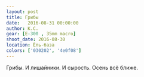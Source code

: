 ```yaml
---
layout: post
title: Грибы
date:   2016-08-31 00:00:00
author: К.С.
gear: [E-300 , 35mm macro]
shoot_date: 2016-08-30
location: Ёль-база
colors: ['030202', '4e0f08']
---
```


Грибы. И лишайники. И сырость. Осень всё ближе.
